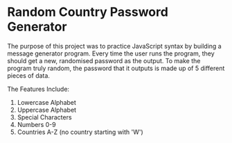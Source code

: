 # Random Country Password Generator

The purpose of this project was to practice JavaScript syntax by building a message generator program. Every time the user runs the program, they should get a new, randomised password as the output. To make the program truly random, the password that it outputs is made up of 5 different pieces of data. 

The Features Include:

1. Lowercase Alphabet
2. Uppercase Alphabet
3. Special Characters
4. Numbers 0-9
5. Countries A-Z (no country starting with 'W')
